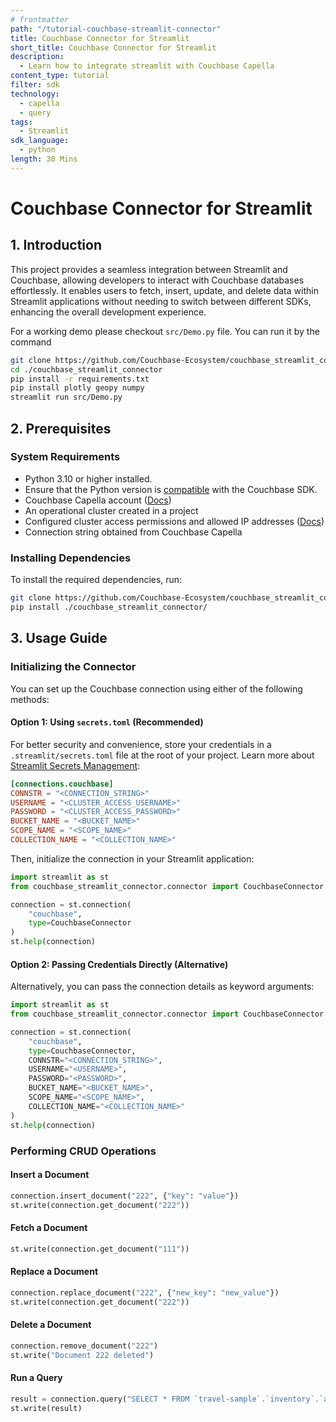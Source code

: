 ```yaml
---
# frontmatter
path: "/tutorial-couchbase-streamlit-connector"
title: Couchbase Connector for Streamlit
short_title: Couchbase Connector for Streamlit
description:
  - Learn how to integrate streamlit with Couchbase Capella
content_type: tutorial
filter: sdk
technology:
  - capella
  - query
tags:
  - Streamlit
sdk_language:
  - python
length: 30 Mins
---
```



# Couchbase Connector for Streamlit

## 1. Introduction
This project provides a seamless integration between Streamlit and Couchbase, allowing developers to interact with Couchbase databases effortlessly. It enables users to fetch, insert, update, and delete data within Streamlit applications without needing to switch between different SDKs, enhancing the overall development experience.

For a working demo please checkout `src/Demo.py` file. You can run it by the command
```bash
git clone https://github.com/Couchbase-Ecosystem/couchbase_streamlit_connector.git
cd ./couchbase_streamlit_connector
pip install -r requirements.txt
pip install plotly geopy numpy
streamlit run src/Demo.py
```

## 2. Prerequisites
### System Requirements
- Python 3.10 or higher installed.
- Ensure that the Python version is [compatible](https://docs.couchbase.com/python-sdk/current/project-docs/compatibility.html#python-version-compat) with the Couchbase SDK.
- Couchbase Capella account ([Docs](https://docs.couchbase.com/cloud/get-started/intro.html))
- An operational cluster created in a project
- Configured cluster access permissions and allowed IP addresses ([Docs](https://docs.couchbase.com/cloud/get-started/connect.html#prerequisites))
- Connection string obtained from Couchbase Capella

### Installing Dependencies
To install the required dependencies, run:
```sh
git clone https://github.com/Couchbase-Ecosystem/couchbase_streamlit_connector.git
pip install ./couchbase_streamlit_connector/
```

## 3. Usage Guide

### Initializing the Connector
You can set up the Couchbase connection using either of the following methods:

#### **Option 1: Using `secrets.toml` (Recommended)**
For better security and convenience, store your credentials in a `.streamlit/secrets.toml` file at the root of your project. Learn more about [Streamlit Secrets Management](https://docs.streamlit.io/develop/concepts/connections/secrets-management):

```toml
[connections.couchbase]
CONNSTR = "<CONNECTION_STRING>"
USERNAME = "<CLUSTER_ACCESS_USERNAME>"
PASSWORD = "<CLUSTER_ACCESS_PASSWORD>"
BUCKET_NAME = "<BUCKET_NAME>"
SCOPE_NAME = "<SCOPE_NAME>"
COLLECTION_NAME = "<COLLECTION_NAME>"
```

Then, initialize the connection in your Streamlit application:

```python
import streamlit as st
from couchbase_streamlit_connector.connector import CouchbaseConnector

connection = st.connection(
    "couchbase",
    type=CouchbaseConnector
)
st.help(connection)
```

#### **Option 2: Passing Credentials Directly (Alternative)**
Alternatively, you can pass the connection details as keyword arguments:

```python
import streamlit as st
from couchbase_streamlit_connector.connector import CouchbaseConnector

connection = st.connection(
    "couchbase",
    type=CouchbaseConnector,
    CONNSTR="<CONNECTION_STRING>",
    USERNAME="<USERNAME>",
    PASSWORD="<PASSWORD>",
    BUCKET_NAME="<BUCKET_NAME>",
    SCOPE_NAME="<SCOPE_NAME>",
    COLLECTION_NAME="<COLLECTION_NAME>"
)
st.help(connection)
```

### Performing CRUD Operations

#### **Insert a Document**
```python
connection.insert_document("222", {"key": "value"})
st.write(connection.get_document("222"))
```

#### **Fetch a Document**
```python
st.write(connection.get_document("111"))
```

#### **Replace a Document**
```python
connection.replace_document("222", {"new_key": "new_value"})
st.write(connection.get_document("222"))
```

#### **Delete a Document**
```python
connection.remove_document("222")
st.write("Document 222 deleted")
```

#### **Run a Query**
```python
result = connection.query("SELECT * FROM `travel-sample`.`inventory`.`airline` LIMIT 5;")
st.write(result)
```
